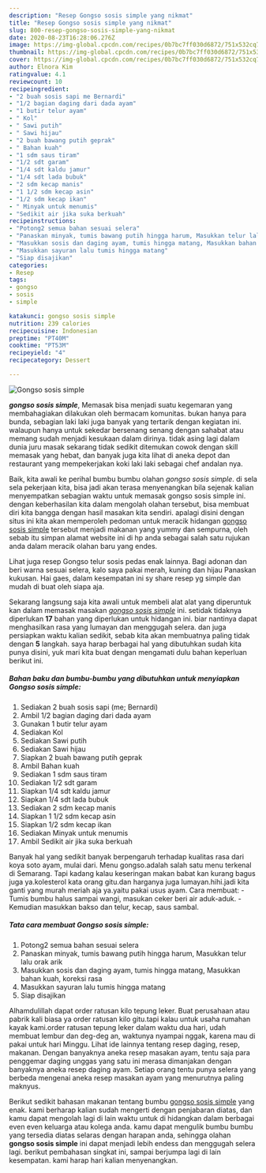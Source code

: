 ```yaml
---
description: "Resep Gongso sosis simple yang nikmat"
title: "Resep Gongso sosis simple yang nikmat"
slug: 800-resep-gongso-sosis-simple-yang-nikmat
date: 2020-08-23T16:28:06.276Z
image: https://img-global.cpcdn.com/recipes/0b7bc7ff030d6872/751x532cq70/gongso-sosis-simple-foto-resep-utama.jpg
thumbnail: https://img-global.cpcdn.com/recipes/0b7bc7ff030d6872/751x532cq70/gongso-sosis-simple-foto-resep-utama.jpg
cover: https://img-global.cpcdn.com/recipes/0b7bc7ff030d6872/751x532cq70/gongso-sosis-simple-foto-resep-utama.jpg
author: Elnora Kim
ratingvalue: 4.1
reviewcount: 10
recipeingredient:
- "2 buah sosis sapi me Bernardi"
- "1/2 bagian daging dari dada ayam"
- "1 butir telur ayam"
- " Kol"
- " Sawi putih"
- " Sawi hijau"
- "2 buah bawang putih geprak"
- " Bahan kuah"
- "1 sdm saus tiram"
- "1/2 sdt garam"
- "1/4 sdt kaldu jamur"
- "1/4 sdt lada bubuk"
- "2 sdm kecap manis"
- "1 1/2 sdm kecap asin"
- "1/2 sdm kecap ikan"
- " Minyak untuk menumis"
- "Sedikit air jika suka berkuah"
recipeinstructions:
- "Potong2 semua bahan sesuai selera"
- "Panaskan minyak, tumis bawang putih hingga harum, Masukkan telur lalu orak arik"
- "Masukkan sosis dan daging ayam, tumis hingga matang, Masukkan bahan kuah, koreksi rasa"
- "Masukkan sayuran lalu tumis hingga matang"
- "Siap disajikan"
categories:
- Resep
tags:
- gongso
- sosis
- simple

katakunci: gongso sosis simple 
nutrition: 239 calories
recipecuisine: Indonesian
preptime: "PT40M"
cooktime: "PT53M"
recipeyield: "4"
recipecategory: Dessert

---
```



![Gongso sosis simple](https://img-global.cpcdn.com/recipes/0b7bc7ff030d6872/751x532cq70/gongso-sosis-simple-foto-resep-utama.jpg)

<b><i>gongso sosis simple</i></b>, Memasak bisa menjadi suatu kegemaran yang membahagiakan dilakukan oleh bermacam komunitas. bukan hanya para bunda, sebagian laki laki juga banyak yang tertarik dengan kegiatan ini. walaupun hanya untuk sekedar bersenang senang dengan sahabat atau memang sudah menjadi kesukaan dalam dirinya. tidak asing lagi dalam dunia juru masak sekarang tidak sedikit ditemukan cowok dengan skill memasak yang hebat, dan banyak juga kita lihat di aneka depot dan restaurant yang mempekerjakan koki laki laki sebagai chef andalan nya.

Baik, kita awali ke perihal bumbu bumbu olahan <i>gongso sosis simple</i>. di sela sela pekerjaan kita, bisa jadi akan terasa menyenangkan bila sejenak kalian menyempatkan sebagian waktu untuk memasak gongso sosis simple ini. dengan keberhasilan kita dalam mengolah olahan tersebut, bisa membuat diri kita bangga dengan hasil masakan kita sendiri. apalagi disini dengan situs ini kita akan memperoleh pedoman untuk meracik hidangan <u>gongso sosis simple</u> tersebut menjadi makanan yang yummy dan sempurna, oleh sebab itu simpan alamat website ini di hp anda sebagai salah satu rujukan anda dalam meracik olahan baru yang endes.

Lihat juga resep Gongso telur sosis pedas enak lainnya. Bagi adonan dan beri warna sesuai selera, kalo saya pakai merah, kuning dan hijau Panaskan kukusan. Hai gaes, dalam kesempatan ini sy share resep yg simple dan mudah di buat oleh siapa aja.


Sekarang langsung saja kita awali untuk membeli alat alat yang diperuntuk kan dalam memasak masakan <u><i>gongso sosis simple</i></u> ini. setidak tidaknya diperlukan <b>17</b> bahan yang diperlukan untuk hidangan ini. biar nantinya dapat menghasilkan rasa yang lumayan dan menggugah selera. dan juga persiapkan waktu kalian sedikit, sebab kita akan membuatnya paling tidak dengan <b>5</b> langkah. saya harap berbagai hal yang dibutuhkan sudah kita punya disini, yuk mari kita buat dengan mengamati dulu bahan keperluan berikut ini.

<!--inarticleads1-->

##### Bahan baku dan bumbu-bumbu yang dibutuhkan untuk menyiapkan Gongso sosis simple:

1. Sediakan 2 buah sosis sapi (me; Bernardi)
1. Ambil 1/2 bagian daging dari dada ayam
1. Gunakan 1 butir telur ayam
1. Sediakan  Kol
1. Sediakan  Sawi putih
1. Sediakan  Sawi hijau
1. Siapkan 2 buah bawang putih geprak
1. Ambil  Bahan kuah
1. Sediakan 1 sdm saus tiram
1. Sediakan 1/2 sdt garam
1. Siapkan 1/4 sdt kaldu jamur
1. Siapkan 1/4 sdt lada bubuk
1. Sediakan 2 sdm kecap manis
1. Siapkan 1 1/2 sdm kecap asin
1. Siapkan 1/2 sdm kecap ikan
1. Sediakan  Minyak untuk menumis
1. Ambil Sedikit air jika suka berkuah


Banyak hal yang sedikit banyak berpengaruh terhadap kualitas rasa dari koya soto ayam, mulai dari. Menu gongso.adalah salah satu menu terkenal di Semarang. Tapi kadang kalau keseringan makan babat kan kurang bagus juga ya.kolesterol kata orang gitu.dan harganya juga lumayan.hihi.jadi kita ganti yang murah meriah aja ya.yaitu pakai usus ayam. Cara membuat: - Tumis bumbu halus sampai wangi, masukan ceker beri air aduk-aduk. - Kemudian masukkan bakso dan telur, kecap, saus sambal. 

<!--inarticleads2-->

##### Tata cara membuat Gongso sosis simple:

1. Potong2 semua bahan sesuai selera
1. Panaskan minyak, tumis bawang putih hingga harum, Masukkan telur lalu orak arik
1. Masukkan sosis dan daging ayam, tumis hingga matang, Masukkan bahan kuah, koreksi rasa
1. Masukkan sayuran lalu tumis hingga matang
1. Siap disajikan


Alhamdulillah dapat order ratusan kilo tepung leker. Buat perusahaan atau pabrik kali biasa ya order ratusan kilo gitu.tapi kalau untuk usaha rumahan kayak kami.order ratusan tepung leker dalam waktu dua hari, udah membuat lembur dan deg-deg an, waktunya nyampai nggak, karena mau di pakai untuk hari Minggu. Lihat ide lainnya tentang resep daging, resep, makanan. Dengan banyaknya aneka resep masakan ayam, tentu saja para penggemar daging unggas yang satu ini merasa dimanjakan dengan banyaknya aneka resep daging ayam. Setiap orang tentu punya selera yang berbeda mengenai aneka resep masakan ayam yang menurutnya paling maknyus. 

Berikut sedikit bahasan makanan tentang bumbu <u>gongso sosis simple</u> yang enak. kami berharap kalian sudah mengerti dengan penjabaran diatas, dan kamu dapat mengolah lagi di lain waktu untuk di hidangkan dalam berbagai even even keluarga atau kolega anda. kamu dapat mengulik bumbu bumbu yang tersedia diatas selaras dengan harapan anda, sehingga olahan <b>gongso sosis simple</b> ini dapat menjadi lebih endess dan menggugah selera lagi. berikut pembahasan singkat ini, sampai berjumpa lagi di lain kesempatan. kami harap hari kalian menyenangkan.
